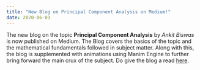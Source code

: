 ```yaml
---
title: "New Blog on Principal Component Analysis on Medium!"
date: 2020-06-03
---
```


The new blog on the topic **Principal Component Analysis** by *Ankit Biswas* is now published on Medium. The Blog covers the basics of the topic and the mathematical fundamentals followed in subject matter. Along with this, the blog is supplemented with animations using Manim Engine to further bring forward the main crux of the subject. Do give the blog a read [here](https://medium.com/vlgiitr/principal-components-analysis-82a7682323e6).


